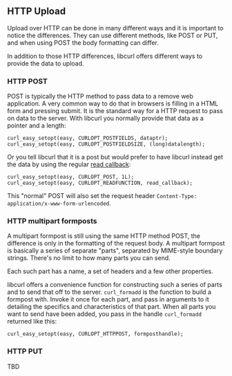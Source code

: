## HTTP Upload

Upload over HTTP can be done in many different ways and it is important to
notice the differences. They can use different methods, like POST or PUT, and
when using POST the body formatting can differ.

In addition to those HTTP differences, libcurl offers different ways to
provide the data to upload.

### HTTP POST

POST is typically the HTTP method to pass data to a remove web application. A
very common way to do that in browsers is filling in a HTML form and pressing
submit. It is the standard way for a HTTP request to pass on data to the
server. With libcurl you normally provide that data as a pointer and a length:

    curl_easy_setopt(easy, CURLOPT_POSTFIELDS, dataptr);
    curl_easy_setopt(easy, CURLOPT_POSTFIELDSIZE, (long)datalength);

Or you tell libcurl that it is a post but would prefer to have libcurl instead
get the data by using the regular [read callback](callback-read.md):

    curl_easy_setopt(easy, CURLOPT_POST, 1L);
    curl_easy_setopt(easy, CURLOPT_READFUNCTION, read_callback);

This "normal" POST will also set the request header `Content-Type:
application/x-www-form-urlencoded`.

### HTTP multipart formposts

A multipart formpost is still using the same HTTP method POST, the difference
is only in the formatting of the request body. A multipart formpost is
basically a series of separate "parts", separated by MIME-style boundary
strings. There's no limit to how many parts you can send.

Each such part has a name, a set of headers and a few other properties.

libcurl offers a convenience function for constructing such a series of parts
and to send that off to the server. `curl_formadd` is the function to build a
formpost with. Invoke it once for each part, and pass in arguments to it
detailing the specifics and characteristics of that part. When all parts you
want to send have been added, you pass in the handle `curl_formadd` returned
like this:

    curl_easy_setopt(easy, CURLOPT_HTTPPOST, formposthandle);

### HTTP PUT

TBD

